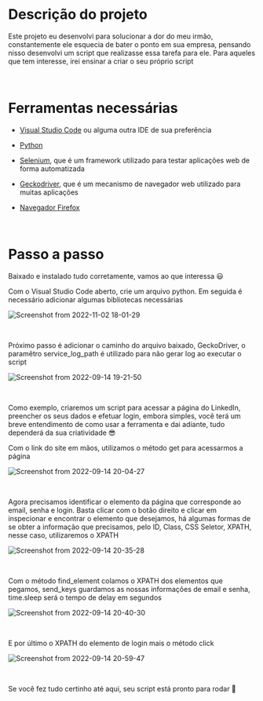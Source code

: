 # Descrição do projeto

Este projeto eu desenvolvi para solucionar a dor do meu irmão, constantemente ele esquecia de bater o ponto em sua empresa, pensando nisso desenvolvi um script que realizasse essa tarefa para ele. Para aqueles que tem interesse, irei ensinar a criar o seu próprio script

<br>

# Ferramentas necessárias

- [Visual Studio Code](https://code.visualstudio.com/download) ou alguma outra IDE de sua preferência

- [Python](https://www.python.org/downloads/)

- [Selenium](https://www.geeksforgeeks.org/how-to-install-selenium-in-python/), que é um framework utilizado para testar aplicações web de forma automatizada

- [Geckodriver](https://github.com/mozilla/geckodriver/releases/), que é um mecanismo de navegador web utilizado para muitas aplicações

- [Navegador Firefox](https://www.mozilla.org/pt-BR/firefox/new/)

<br>

# Passo a passo

Baixado e instalado tudo corretamente, vamos ao que interessa 😃

Com o Visual Studio Code aberto, crie um arquivo python. Em seguida é necessário adicionar algumas bibliotecas necessárias

![Screenshot from 2022-11-02 18-01-29](https://user-images.githubusercontent.com/81364355/199601759-955e4f9f-e3af-4696-8af8-f2519769ee8a.png)

<br>

Próximo passo é adicionar o caminho do arquivo baixado, GeckoDriver, o paramêtro service_log_path é utilizado para não gerar log ao executar o script

![Screenshot from 2022-09-14 19-21-50](https://user-images.githubusercontent.com/81364355/190273429-abe953f4-0085-4edd-aa4f-b52979b57b36.png)

<br>

Como exemplo, criaremos um script para acessar a página do LinkedIn, preencher os seus dados e efetuar login, embora simples, você terá um breve entendimento de como usar a ferramenta e dai adiante, tudo dependerá da sua criatividade 😎

Com o link do site em mãos, utilizamos o método get para acessarmos a página

![Screenshot from 2022-09-14 20-04-27](https://user-images.githubusercontent.com/81364355/190278098-25ffabb1-b8fa-4306-83bb-a053b5680aec.png)

<br>

Agora precisamos identificar o elemento da página que corresponde ao email, senha e login. Basta clicar com o botão direito e clicar em inspecionar e encontrar o elemento que desejamos, há algumas formas de se obter a informação que precisamos, pelo ID, Class, CSS Seletor, XPATH, nesse caso, utilizaremos o XPATH

![Screenshot from 2022-09-14 20-35-28](https://user-images.githubusercontent.com/81364355/190280718-13a1eb01-2b8c-43a6-ab68-198334010cd7.png)

<br>

Com o método find_element colamos o XPATH dos elementos que pegamos, send_keys guardamos as nossas informações de email e senha, time.sleep será o tempo de delay em segundos

![Screenshot from 2022-09-14 20-40-30](https://user-images.githubusercontent.com/81364355/190281338-f03fd766-8897-4e55-8ff3-14b9655534e1.png)

<br>

E por último o XPATH do elemento de login mais o método click

![Screenshot from 2022-09-14 20-59-47](https://user-images.githubusercontent.com/81364355/190283129-5cf99889-4e7f-4a88-8a00-e25a3c89ed25.png)

<br>

Se você fez tudo certinho até aqui, seu script está pronto para rodar 🤩
